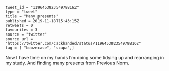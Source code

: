 ```
tweet_id = "1196453823549788162"
type = "tweet"
title = "Many presents"
published = 2019-11-18T15:43:15Z
retweets = 0
favourites = 3
source = "twitter"
source_url = "https://twitter.com/cackhanded/status/1196453823549788162"
tag = [ "boozecase", "scapa",]
```

Now I have time on my hands I’m doing some tidying up and rearranging in my study. And finding many presents from Previous Norm.

<p class='image'><img src='http://mnf.m17s.net/2019/11/18/EJqoZT2XkAAkNqA.jpg' alt=''></p>

